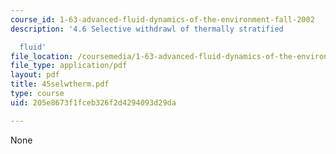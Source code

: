 ```yaml
---
course_id: 1-63-advanced-fluid-dynamics-of-the-environment-fall-2002
description: '4.6 Selective withdrawl of thermally stratified

  fluid'
file_location: /coursemedia/1-63-advanced-fluid-dynamics-of-the-environment-fall-2002/205e8673f1fceb326f2d4294093d29da_45selwtherm.pdf
file_type: application/pdf
layout: pdf
title: 45selwtherm.pdf
type: course
uid: 205e8673f1fceb326f2d4294093d29da

---
```

None